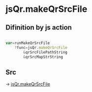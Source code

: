 # jsQr.makeQrSrcFile

## Difinition by js action

```js.js

var=runMakeQrSrcFile
	?func=jsQr.makeQrSrcFile
		&qrSrcFilePathString
		&qrSrcMapStrString
```

## Src

-> [jsQr.makeQrSrcFile](https://github.com/puutaro/CommandClick/blob/master/app/src/main/java/com/puutaro/commandclick/fragment_lib/terminal_fragment/js_interface/qr/JsQr.kt#L133)



